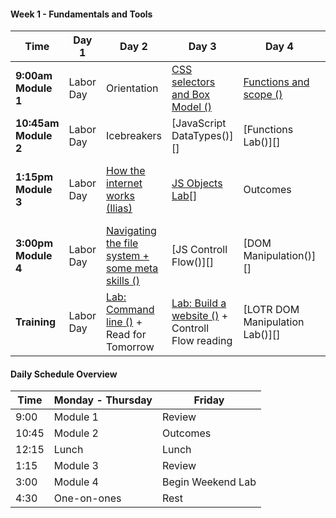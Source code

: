 <!--## Unit 4: Client-side Frameworks-->

<!--#### Week 12: Project 4-->

<!--Time | Day 1                                 | Day 2                                               | Day 3                                              | Day 4                                     | Day 5-->
<!------- | --------------------------------      | -------------------------------------               | ------------------------------------               | ----------------------------------------  | ------------------------------------->
<!--**9:30am** | [Scrum][12-1A] | [Scrum][12-2A] | [Scrum][12-3A] | [Project Work][12-4A] | [Sleep][12-5A]-->
<!--**9:45am** | [Project Work][12-1B] | [Project Work][12-2B] | [Project Work][12-3B] | [Project Work][12-4B] | [Sleep][12-5B]  -->
<!--**11am** |[Mock Interviews][12-1C] | [Mock Interviews][12-2C] | [Project Work][12-3C] | [Project Work][12-4C] | [Outcomes][12-5C]-->
<!--**1:30pm - 5pm** |[Project Work][12-1D] | [Project Work][12-2D] | [Project Work][12-3D] | [Presentations][12-4D] | 1:00 PM [Final Survey, Certificates, and Recap][12-5D]-->
<!--**Homework** |[Project Work][12-1E] | [Project Work][12-2E] | [Project Work][12-3E] | [Presentations][12-4E] | 4:00 PM[ Happy Hour][12-5E]-->

<!--[12-1A]: # " "-->
<!--[12-1B]: # " "-->
<!--[12-1C]: # " "-->
<!--[12-1D]: # " "-->
<!--[12-1E]: # " "-->

<!--[12-2A]: # " "-->
<!--[12-2B]: # " "-->
<!--[12-2C]: # " "-->
<!--[12-2D]: # " "-->
<!--[12-2E]: # " "-->

<!--[12-3A]: # " "-->
<!--[12-3B]: # " "-->
<!--[12-3C]: # " "-->
<!--[12-3D]: # " "-->
<!--[12-3E]: # " "-->

<!--[12-4A]: # " "-->
<!--[12-4B]: # " "-->
<!--[12-4C]: # " "-->
<!--[12-4D]: # " "-->
<!--[12-4E]: # " "-->

<!--[12-5A]: # " "-->
<!--[12-5B]: # " "-->
<!--[12-5C]: # " "-->
<!--[12-5D]: # " "-->
<!--[12-5E]: # " "-->

<!--#### Week 11: Decoupled Client / Server & More-->

<!--Time | Day 1                                 | Day 2                                               | Day 3                                              | Day 4                                     | Day 5-->
<!------- | --------------------------------      | -------------------------------------               | ------------------------------------               | ----------------------------------------  | ------------------------------------->
<!--**9:17am Module 1** | [Science Fair (Group)][11-1A] |[Rails API mode (Alex)][11-2A]  | [Lightning Talks][11-3C]  | [Project 4 Intro][11-5A] | Project 4 |-->
<!--**10:45am Module 2** | [ngAnimate (Ben)][11-1B] | [Rangular Lab (Alex)][11-2B] | [Lightning Talks][11-3C] | Planning | Outcomes |-->
<!--**1:30pm Module 3** | [Not-so-MEAN Express API (Ben)][11-1C] | [Gulp (Ilias)][11-2C] | [Lightning Talks][11-3C] | Approvals | Project 4 | [Approvals][11-5C] |-->
<!--**3:00pm Module 4** | [Not-so-MEAN Angular][11-1D] | [React (Ilias)][11-2D] | [Redux (Ilias)][11-3D] | Approvals | Project 4 | [Outcomes][11-5D] |-->
<!--**Homework** |  [Lightning Talks Prep][11-1E] | [Lightning Talks Prep][11-2E] | Project Ideation | Project 4 | Project 4 |-->

<!--#### Extra Lab for Auth in Angular: [angular-auth-satellizer](https://github.com/sf-wdi-29/angular-auth-satellizer) -->

<!--[11-1A]: # "Science Fair"-->
<!--[11-1B]: https://github.com/sf-wdi-29/angular-animations-intro "ngAnimate"-->
<!--[11-1C]: https://github.com/sf-wdi-29/express-flashcards-api "Not-so-MEAN Express API"-->
<!--[11-1D]: https://github.com/sf-wdi-29/animated-cards/tree/has-directive-method "Not-so-MEAN Angular"-->
<!--[11-1E]: # " "-->

<!--[11-2A]: https://github.com/sf-wdi-29/rails-api-lesson/blob/master/readme.md "Rails API mode"-->
<!--[11-2B]: https://github.com/sf-wdi-29/rails-api-lab "Rangular"-->
<!--[11-2C]: https://github.com/sf-wdi-29/gulp "Gulp"-->
<!--[11-2D]: https://github.com/sf-wdi-29/react "React"-->
<!--[11-2E]: # " "-->

<!--[11-3A]: # "Rangular Lesson"-->
<!--[11-3B]: # "Rangular Lab"-->
<!--[11-3C]: https://github.com/sf-wdi-29/lighting-talks "Lighting Talks"-->
<!--[11-3D]: https://github.com/sf-wdi-29/redux "Redux"-->
<!--[11-3E]: # " "-->

<!--[11-4A]: # " "-->
<!--[11-4B]: # " "-->
<!--[11-4C]: # "Project 4"-->
<!--[11-4D]: # " "-->
<!--[11-4E]: # " "-->

<!--[11-5A]: https://github.com/sf-wdi-29/project-4 " "-->
<!--[11-5B]: # " "-->
<!--[11-5C]: # " "-->
<!--[11-5D]: # " "-->
<!--[11-5E]: # " "-->

<!--#### Week 10: Angular-->

<!--Time | Day 1                           | Day 2                                               | Day 3                                              | Day 4                                     | Day 5-->
<!------- | --------------------------------      | -------------------------------------               | ------------------------------------               | ----------------------------------------  | ------------------------------------->
<!--**9:17am Module 1** | July 4th | [Intro to Angular (Ilias)][10-1A] | [Angular Hangman (Ilias)][10-2A] | [Routing (Ben)][10-3A] | [Firebase (Ilias)][10-5A] |-->
<!--**10:45am Module 2** | July 4th |[Angular LAB (Ilias)][10-1B] | [Angular Hangman (Ilias)][10-2B] | [Wine App (Ben)][10-3B] | [Outcomes][10-5B]-->
<!--**1:30pm Module 3** | July 4th |[Directives Lesson (Ben)][10-1C] | [$http and promises (Alex)][10-2C] | [$resource (Alex)][10-3C] | [Review][10-5C]-->
<!--**3:00pm Module 4** | July 4th |[Directives Lab (Ben)][10-1D] | [$http LAB (Alex)][10-2D] | [Refactor Wine App (Alex)][10-3D] | [Rapid Prototyping][10-5D]-->
<!--**Homework** | July 4th |[Finish Labs][10-1E] | ui-router vs ngRoute readings: [#1][10-2E] + [#2][10-2F] + [#3][10-2G] | [Finish Labs][10-3E] | [Rapid Prototyping][10-5E] and [Lightning Talk Research][10-5F]-->

<!--[10-1A]: https://github.com/sf-wdi-29/angular-intro "Intro to Angular"-->
<!--[10-1B]: https://github.com/sf-wdi-29/angular-intro "Intro to Angular Lab"-->
<!--[10-1C]: https://github.com/sf-wdi-29/angular-directives-lesson "Directives Lesson"-->
<!--[10-1D]: https://github.com/sf-wdi-29/angular-directives-lab "Directives Lab"-->
<!--[10-1E]: # "Homework"-->

<!--[10-2A]: https://github.com/sf-wdi-29/ng-hangman "Angular Hangman"-->
<!--[10-2B]: https://github.com/sf-wdi-29/ng-hangman "Angular Hangman"-->
<!--[10-2C]: https://github.com/sf-wdi-29/http-workshop "$http and promises"-->
<!--[10-2D]: https://github.com/sf-wdi-29/http-lab "$http lab"-->
<!--[10-2E]: http://stackoverflow.com/questions/21023763/angularjs-difference-between-angular-route-and-angular-ui-router "ui-router vs ngRoute"-->
<!--[10-2F]: https://prezi.com/dfwwmbkk2-ac/ng-route-vs-ui-router/ "ui-router vs ngRoute"-->
<!--[10-2G]: http://www.amasik.com/angularjs-ngroute-vs-ui-router/ "ui-router vs ngRoute"-->

<!--[10-3A]: https://github.com/sf-wdi-29/angular_routing_lab "Routing"-->
<!--[10-3B]: https://github.com/sf-wdi-29/angular_routing_lab "Wine App"-->
<!--[10-3C]: https://github.com/sf-wdi-29/angular-resource "ngResource"-->
<!--[10-3D]: # "Book App"-->
<!--[10-3E]: # "reading"-->

<!--[10-4A]: # "MEAN Stack"-->
<!--[10-4B]: # "MEAN ToDo"-->
<!--[10-4C]: # "Animations"-->
<!--[10-4D]: # "Firebase"-->
<!--[10-4E]: # "Animations Readme"-->

<!--[10-5A]: https://github.com/sf-wdi-29/ng-firebase "Firebase"-->
<!--[10-5B]: # "Outcomes" -->
<!--[10-5C]: https://github.com/sf-wdi-29/questions-in-a-hat/blob/master/week-10.md "Review / Questions in a Hat"-->
<!--[10-5D]: https://github.com/sf-wdi-29/rapid-prototype/blob/master/readme.md "Rapid Prototyping"-->
<!--[10-5E]: https://github.com/sf-wdi-29/rapid-prototype/blob/master/readme.md "Rapid Prototype Weekend Lab"-->
<!--[10-5F]: https://github.com/sf-wdi-29/lighting-talks "Lightning Talk Research"-->

<!--## Unit 3: Ruby on Rails-->

<!--#### Week 9: Rails Group Projects-->

<!--Time | Day 1                                 | Day 2                                               | Day 3                                              | Day 4                                     | Day 5-->
<!------- | --------------------------------      | -------------------------------------               | ------------------------------------               | ----------------------------------------  | ------------------------------------->
<!--**9:30am Module 1** | Project 3 | CS Topics: [String Matching][9-1A] (Alex) | CS Topics: [String Matching Pt 2][9-1A] (Alex) | CS Topics: [Auth Math Concepts][9-4B] (Ben) | [Project 3 Wrap-up][9-5A]-->
<!--**10:30am Module 2** | Project 3 | Project 3 | Project 3 | Project 3 | [Project 3 Presentations][9-5B] / 11:30 Outcomes | -->
<!--**1:30pm Module 3** | [Unit Testing with rspec-rails][9-1C] (Brianna) | Project 3 | Project 3 | Project 3 | [Presentations][9-5C] |-->
<!--**3:00pm Module 4** | Project 3 | Project 3 | Project 3 | Project 3 | [][9-5C] |-->
<!--**Homework** | Project 3 | Project 3 | Project 3 | Project 3 | [Look over the Angular Documentation][9-5E] + [Check out this blog][9-5F] + [Check out this Lab][9-5G]-->

<!--[9-1A]: https://github.com/sf-wdi-29/string-matching "String Sorting"-->
<!--[9-1C]: https://github.com/sf-wdi-29/rspec-rails-testing "Unit Testing with rspec-rails"-->
<!--[9-2A]: w09/d02/m1-linked-lists/ "Linked Lists"-->
<!--[9-3A]: w09/d03/m1-trees "Trees"-->
<!--[9-4A]: w09/d03/m2-dfs-bfs "Searching Trees"-->
<!--[9-4B]: https://github.com/sf-wdi-29/russian-postal-system-puzzle "Russian Postal Puzzle"-->
<!--[9-5A]: # "Project 3 Finishing Touches"-->
<!--[9-5B]: # "Project 3 Presentations"-->
<!--[9-5C]: # "Outcomes"-->
<!--[9-5E]: https://docs.angularjs.org/guide/introduction "Angular Reading"-->
<!--[9-5F]: http://stephanebegaudeau.tumblr.com/post/48776908163/everything-you-need-to-understand-to-start-with-->
<!--[9-5G]: https://github.com/sf-wdi-29/intro_angular_challenges-->

<!--#### Week 8 - Project Vagabond-->

<!--Time | Day 1                                      | Day 2                                | Day 3                                      | Day 4                                      | Day 5-->
<!------- |--------------------------------    | ------------------------------ | ---------------------------------  | ---------------------------------   | ------------------------------------->
<!--**9:30am Module 1** | [Team-Client Meeting][8-1A] | [Stack and Queues (Brianna)][8-2A]  | [Linked Lists (Ben)][8-3A] |[ Trees (Brianna)][8-4A] | Presentations-->
<!-- **10:45am Module 2** | Project Vagabond | Project Vagabond  | Project Vagabond | Project Vagabond | Outcomes-->
<!--**1:30pm Module 3** |Project Vagabond| Project Vagabond | Project Vagabond | Project Vagabond |  Project 3 Pitches-->
<!--**3:00pm Module 4** | Project Vagabond |  Project Vagabond |  Project Vagabond |  Project Vagabond | Project 3 Approvals-->
<!--**Homework** | Project Vagabond | Project Vagabond | Project Vagabond | [Prepare Project 3 Pitch][8-4E] | [Project 3][8-5E]-->

<!--[8-1A]: https://github.com/sf-wdi-29/project-vagabond "Project Vagabond"-->

<!--[8-2A]: https://github.com/sf-wdi-29/stacks-and-queues "Stacks and Queues"-->

<!--[8-3A]: https://github.com/sf-wdi-29/linked-lists "Linked Lists"-->

<!--[8-4A]: https://github.com/sf-wdi-29/trees "Trees"-->

<!--[8-4E]: https://github.com/sf-wdi-29/project-03/blob/master/lightning-pitch.md "Project 3 Pitch"-->

<!--[8-5E]: https://github.com/sf-wdi-29/project-03 "Project 3"-->


<!--#### Week 7 - Ruby on Rails-->

<!-- Time | Day 1 |   Day 2   | Day 3   | Day 4 | Day  5  |-->
<!------- | -------- | --------------------------------                         | ------------------------------------                  | ------------------------------------     | ---------------------------------------   |-->
<!-- **9:17am Module 1** | [Ruby Pair Exercises (Alex)][7-1A]  | [Intro to Rails (Alex)][7-2A] | [Asset Pipeline Poem (Ben)][7-3A] | [Auth (Ilias)][7-4A]  |[Review (Alex)][7-5A]               |-->
<!-- **10:45am Module 2** | [OOP Wheel of Fortune (Alex)][7-1B]    | [Controllers and Routes (Alex)][7-2B] | [Rails Bog App (Ben)][7-3B] | [Auth Lab (Ilias)][7-4B]       | [Outcomes (Neda)][7-5B]    |-->
<!-- **1:30pm Module 3** | [Rspec and TDD (Ilias)][7-1C]   |  [Layouts and Partials (Ben)][7-2C]| [Validations and Errors (Ilias)][7-3C] | [Many to Many (Ben)][7-4C] |  [ Questions in a Hat (Ilias)][7-5C]   |-->
<!--**3:00pm Module 4** | [Rspec and TDD Lab (Ilias)][7-1D]     | [Rock n Rails (Ben)][7-2D] | [Validations and Errors Lab (Ilias)][7-3D] | [Many to Many (Ben)][7-4D] |  [Library App Weekend Lab (Annabelle)][7-5D]    |-->
<!--**Homework** | Finish Labs |  Finish Labs | Finish Labs + [Video: How not to store passwords](https://www.youtube.com/watch?v=8ZtInClXe1Q) |  Finish Labs | [Library App Weekend Lab (Annabelle)][7-5E] |-->


<!--[7-1A]:  https://github.com/sf-wdi-29/ruby-drills "Ruby Pair Exercises"-->
<!--[7-1B]:  https://github.com/sf-wdi-29/wheel_of_fortune "OOP Wheel of Fortune" -->
<!--[7-1C]: https://github.com/sf-wdi-29/rspec "Rspec and TDD Lesson"-->
<!--[7-1D]: https://github.com/sf-wdi-29/rspec "Rspec and TDD Lab"-->
<!--[7-1E]: # "Finish Labs"-->

<!--[7-2A]: https://github.com/sf-wdi-29/intro-to-rails "Intro to Rails"-->
<!--[7-2B]: https://github.com/sf-wdi-29/rails-controllers-and-routes "Controllers & Routes"-->
<!--[7-2C]: https://github.com/sf-wdi-29/rails-layouts-and-partials "Layouts & Partials"-->
<!--[7-2D]: https://github.com/sf-wdi-29/rock-n-rails "Rock n Rails"-->
<!--[7-2E]: https://github.com/sf-wdi-29/rock-n-rails "Rock n Rails"-->

<!--[7-3A]: https://github.com/sf-wdi-29/asset-pipeline-poem "Asset Pipeline"-->
<!--[7-3B]: https://github.com/sf-wdi-29/rails-bog-app "Bog App"-->
<!--[7-3C]: https://github.com/sf-wdi-29/rails-validations-errors "Validations and Errors"-->
<!--[7-3D]: https://github.com/sf-wdi-29/rails-validations-errors-lab "Validations and Errors Lab"-->
<!--[7-3E]: # "Finish Labs"-->

<!--[7-4A]: https://github.com/sf-wdi-29/rails-auth "Auth"-->
<!--[7-4B]: https://github.com/sf-wdi-29/rails-auth "More Auth"-->
<!--[7-4C]: https://github.com/sf-wdi-29/rails-many-to-many "Many to Many"-->
<!--[7-4D]: https://github.com/sf-wdi-29/rails-many-to-many "Many to Many"-->
<!--[7-4E]: # "Finish Labs"-->

<!--[7-5A]: # "Review"-->
<!--[7-5B]: # "Outcomes"-->
<!--[7-5C]: https://github.com/sf-wdi-29/questions-in-a-hat/blob/master/week-07.md "Questions in a Hat"-->
<!--[7-5D]: https://github.com/sf-wdi-29/library-app "Library App"-->
<!--[7-5E]: https://github.com/sf-wdi-29/library-app "Library App"-->

<!--## Unit 2: RESTful Applications-->

<!--#### Week 6 - Sinatra Single-Resource App-->

<!-- Time | Day 1 |   Day 2   | Day 3   | Day 4 | Day  5  |-->
<!------- | -------- | --------------------------------                         | ------------------------------------                  | ------------------------------------     | ---------------------------------------   |-->
<!-- **9:30am Module 1** | [Sinatra Relationships (Ben)][6-1A]  | [Username Generator (Ilias)][6-2A] | [Go Fish game (Alex)][6-3A] | Project 2  |      [Project 2 Presentations][6-5A]      |-->
<!-- **10:45am Module 2** | Project 2    | Project 2  | Project 2  | Project 2      | Outcomes     |-->
<!-- **1:30pm Module 3** |  Project 2    |   Project 2  |  Project 2   |  Project 2   | Project 2 Presentations  |-->
<!--**3:00pm Module 4** |  Project 2     | Project 2   |  Project 2   | Project 2 |  Happy Hour   |-->
<!--**Homework** | Homework | Homework | Homework | Homework |  [Rails for Zombies (spend ~2  hours)](http://railsforzombies.org/levels/1) |-->


<!--[6-1A]: https://github.com/sf-wdi-29/sinatra-relationships-lab "Sinatra Relationships"-->
<!--[6-2A]: https://github.com/sf-wdi-29/username-generator "Username Generator"-->
<!--[6-3A]: https://github.com/sf-wdi-29/go-fish-card-game "Go Fish Game"-->
<!--[6-5A]: https://github.com/sf-wdi-29/student-projects/blob/master/second-projects.md "second projects"-->


<!--Extra Resources:-->

<!--* [Deploy to Heroku](https://gist.github.com/awhit012/bd544c8c252434d1fe6fe01cbfa252d6)-->
<!--* [Method Organization in Sinatra](https://github.com/sf-wdi-29/sinatra-helper-methods)-->
<!--* [Debugging Ruby Applications](https://github.com/sf-wdi-29/debugging-ruby-applications)-->
<!--* [Seeding a Sinatra App](https://github.com/sf-wdi-29/sinatra-app-seed/blob/master/readme.md)-->
<!--* [Front-end Assets](https://github.com/sf-wdi-29/front-end-assets/blob/master/readme.md)-->

<!--#### Week 5 - Ruby and Sinatra-->

<!--Time | Day 0 | Day 1 | Day 2 | Day 3 | Day 4-->
<!------| -------------------------------- | ------------------------------------ | ------------------------------------ | --------------------------------------- | ------------------------------------->
<!--**9:17am Module 1** |Memorial Day | [Intro to Ruby (Alex)][5-1A] | [OOP Ruby (Ilias)][5-2A] |  [ActiveRecord Models (Ilias)][5-3A]       | [Review (Alex)][5-4A]-->
<!--**10:45am Module 2** | Memorial Day |  [Intro to Ruby Lab (Alex)][5-1B] | [OOP Ruby Lab (Ilias)][5-2B]   |    [ActiveRecord Models Lab (Ilias)][5-3B]     | Outcomes-->
<!--**1:30pm Module 3** | Memorial Day |  [Sinatra View Templating (Ben)][5-1C]| [Data Modeling (Alex)][5-2C] | [ActiveRecord (Ben)][5-3C]       | [Questions in a Hat (Ilias)][5-4C]-->
<!--**3:00pm Module 4** | Memorial Day |[Sinatra Controllers + Routes (Ben)][5-1D]  | [SQL (Alex)][5-2D]   |     [ActiveRecord Lab][5-3D]  | [Sinatra Project][5-4D]-->
<!--**Homework** | Memorial Day | [Sinatra Code Study + Ruby Grandma Exercise (Alex)][5-1E]  | [Carmen Sandiego Lab][5-2E]  | [Start Sinatra Project][5-3E]      | [Sinatra Project ][5-4E]-->

<!--[5-1A]: https://github.com/sf-wdi-29/intro-ruby "Intro to Ruby"-->
<!--[5-1B]: https://github.com/sf-wdi-29/ruby-koans "Intro to Ruby Lab"-->
<!--[5-1C]: https://github.com/sf-wdi-29/intro-sinatra "Sinatra Setup + Layouts & Templating"-->
<!--[5-1D]: https://github.com/sf-wdi-29/sinatra-controllers-and-routes "Controllers & RESTful Routing"-->
<!--[5-1E]: https://github.com/sf-wdi-29/deaf-grandma  "Sinatra Code Study + Ruby Grandma Exercise"-->

<!--[5-2A]: https://github.com/sf-wdi-29/ruby-oop "Ruby OOP Lesson"-->
<!--[5-2B]: https://github.com/sf-wdi-29/monkey-oop "Ruby OOP Lab"-->
<!--[5-2C]: https://github.com/sf-wdi-29/data-modeling "Relational Data Modeling"-->
<!--[5-2D]: https://github.com/sf-wdi-29/sql "SQL Select Lab"-->
<!--[5-2E]: https://github.com/sf-wdi-29/sql-carmen-sandiego "SQL"-->

<!--[5-3A]: https://github.com/sf-wdi-29/active-record-models "Building Models with ActiveRecord and Migrations"-->
<!--[5-3B]: https://github.com/sf-wdi-29/modeling-tunr "Models and Migrations Lab"-->
<!--[5-3C]: https://github.com/sf-wdi-29/active-record-methods-finders "ActiveRecord Methods and Finders"-->
<!--[5-3D]: https://github.com/sf-wdi-29/active-record-pizza-lab "ActiveRecord Finders lab"-->
<!--[5-3E]: https://github.com/sf-wdi-29/project-2 "Sinatra Project"-->

<!--[5-4A]: # "Review"-->
<!--[5-4B]: # "Outcomes"-->
<!--[5-4C]: # "Questions in a Hat"-->
<!--[5-4D]: #  "Weekend Sinatra app"-->
<!--[5-4E]: #  "Weekend Sinatra app"-->

<!--#### Week 4 - Node and Express-->

<!--Time | Day 1                                    | Day 2                                 | Day 3                                | Day 4                                    | Day 5-->
<!------- | --------------------------------         | ------------------------------------- | ------------------------------------ | ---------------------------------------- | ------------------------------------->
<!--**9:17am Module 1** | [Intro to Node.js (Ilias)][4-1A]         | [Intro to Mongo (Alex)][4-2A]             | [Views in Express (Ben)][4-3A]    | [Tune.ly][4-4A]               | [Review (Ben)][4-5A]-->
<!--**10:45am Module 2** |  [Intro to Express (Ilias)][4-1B]         | [Intro to Mongoose (Alex)][4-2B]              |    [Lab: Views in Express (Ben)][4-3B]   | [Tune.ly][4-4B]        | [Outcomes][4-5B]-->
<!--**1:30pm Module 3** | [Building Express routes part 1 (Ben)][4-1C]                        | [Data Organization in Mongo (Ilias)][4-2C] |[Lab: ToDo List App (Alex)][4-3C] | [Tune.ly][4-4C]     | [Questions in a Hat (Ilias)][4-5C]-->
<!--**3:00pm Module 4** | [Building Express Routes part 2 (Ben)][4-1D]                  | [Lab: Full Stack JavaScript (Ilias)][4-2D]|   [ Ajax OOP Refactor Lab (Alex)][4-3D]      | [Tune.ly][4-4D]       | [Personal API Lab (Alex)][4-4E]-->
<!--**Homework** | [More Express Routes][4-1E] | [Lab: Mongo][4-2E]   |   [Finish Labs][4-3B]   | No Homework! You earned a break! Go Warriors! | Finish Lab + [First 3 Chapters of Why's Guide][4-5E]-->


<!--[4-1A]: https://github.com/sf-wdi-29/nodejs "Intro to Node.js"-->
<!--[4-1B]: https://github.com/sf-wdi-29/express "Intro to Express.js"-->
<!--[4-1C]: https://github.com/sf-wdi-29/express-routing-lesson "Building Express Routes part 1"-->
<!--[4-1D]: https://github.com/sf-wdi-29/express-routing-lab "Building Express Routes part 2"-->
<!--[4-1E]: https://github.com/sf-wdi-29/more-express-routes "More Express Routes"-->

<!--[4-2A]: https://github.com/sf-wdi-29/mongo-intro "Intro to Node with Mongo"-->
<!--[4-2B]: https://github.com/sf-wdi-29/intro-mongoose "Mongo-backed models with Mongoose"-->
<!--[4-2C]: https://github.com/sf-wdi-29/mongo-structured-data "Data Organization in Mongo"-->
<!--[4-2D]: https://github.com/sf-wdi-29/mongoose-books-app "Full Stack JavaScript Lab"-->
<!--[4-2E]: #  "Connecting Express Routes to Mongo Lab"-->

<!--[4-3A]: https://github.com/sf-wdi-29/express-views-lesson "Views in Express Lesson"-->
<!--[4-3B]: https://github.com/sf-wdi-29/express-views-lab "Views in Express Lab"-->
<!--[4-3C]: https://github.com/sf-wdi-29/test-driven-todo-api "Todo Lab, Part 1"-->
<!--[4-3D]: https://github.com/sf-wdi-29/ajax-oop-refactor-lab "AJAX Lesson"-->
<!--[4-3E]: # "Todo Lab, Part 2"-->

<!--[4-4A]: https://github.com/sf-wdi-29/tunely "Tunely"-->
<!--[4-4B]: https://github.com/sf-wdi-29/tunely "Tunely"-->
<!--[4-4C]: https://github.com/sf-wdi-29/tunely "Tunely"-->
<!--[4-4D]: https://github.com/sf-wdi-29/tunely "Tunely"-->
<!--[4-4E]: https://github.com/sf-wdi-29/express-personal-api "Tunely"-->

<!--[4-5A]: # "Review"-->
<!--[4-5B]: # "Outcomes"-->
<!--[4-5C]: https://github.com/sf-wdi-29/questions-in-a-hat/blob/master/week-04.md "Questions in a Hat"-->
<!--[4-5D]: # "Personal API Weekend Lab"-->
<!--[4-5E]: http://poignant.guide/book/chapter-1 "Personal API Weekend Lab"-->



<!--## Unit 1: The Client-->

<!--#### Week 3 - Project 1:  Browser Games-->

<!--Time | Day 1                                      | Day 2                                | Day 3                                      | Day 4                                      | Day 5-->
<!------- |--------------------------------    | ------------------------------ | ---------------------------------  | ---------------------------------   | ------------------------------------->
<!--**9:17am Module 1** | Review Training (Alex)| [Binary Search (Ben)][3-2A]  | [Bubble Sort (Alex)][3-3A] |[ Merge Sort (Ilias)][3-4A] | Feedback-->
<!-- **10:45am Module 2** |[Sass/CSS preprocessors (Ben) ][3-1B]| [Project 1][3-2B]  | [Project 1][3-3B] | [Project 1][3-4B]| Presentations-->
<!--**1:30pm Module 3** |[Agile development, wireframes, and user stories (Ilias)] [3-1C]| [Project 1][3-2C]  | [Project 1][3-3C] | [Outcomes][3-4C] |  Presentations-->
<!--**3:00pm Module 4** | [Project 1 Specs][3-1D] |  [Project 1][3-2D]|  [Project 1][3-3D]|  [Project 1][3-4D]| [Happy Hour][3-5D]-->
<!--**Training** | Project 1 | Project 1 | Project 1 | Project 1 | [Learn you Node][3-5E] and [Fix an Issue][3-5F]-->

<!--[3-1A]: # "Review Training"-->
<!--[3-1B]: https://github.com/sf-wdi-29/sass-intro "SASS Lesson"-->
<!--[3-1C]: https://github.com/sf-wdi-29/software-development-best-practices "Agile development, wireframes, and user stories"-->
<!--[3-1D]: https://github.com/sf-wdi-29/project-1 "Project 1 Specs"-->

<!--[3-2A]: https://github.com/sf-wdi-29/binary-search "Binary Search"-->
<!--[3-2B]: # "Project 1"-->
<!--[3-2C]: # "Project 1"-->
<!--[3-2D]: # "Project 1"-->

<!--[3-3A]: https://github.com/sf-wdi-29/bubble-sort "Bubble Sort"-->
<!--[3-3B]: # "Project 1"-->
<!--[3-3C]: # "Project 1"-->
<!--[3-3D]: # "Project 1"-->

<!--[3-4A]: https://github.com/sf-wdi-29/merge-sort "Merge Sort"-->
<!--[3-4B]: # "Project 1"-->
<!--[3-4C]: # "Outcomes"-->
<!--[3-4D]: # "Project 1"-->

<!--[3-5A]: # "Presentations"-->
<!--[3-5B]: # "Presentations"-->
<!--[3-5C]: # "Review"-->
<!--[3-5D]: # "Happy Hour"-->
<!--[3-5E]: https://github.com/workshopper/learnyounode "Learn you Node"-->
<!--[3-5F]: https://github.com/sf-wdi-29/create-an-issue-project1 "Fix an issue"-->

<!--#### Week 2 - JavaScript & Front-end Libraries-->

<!--Time |Day 1                                      | Day 2                                | Day 3                                      | Day 4                                      | Day 5-->
<!------- |--------------------------------           | ------------------------------------ | ------------------------------------       | ---------------------------------------    | ------------------------------------->
<!-- **9:17am Module 1** | [Git and GitHub (Alex)][2-1A]                     |      [jQuery & Browser Storage (Ben)][2-2A]                |  [AJAX & API's with jQuery (Alex)][2-3A]       |      [OOP in JS (Ilias)][2-4A]     | [Review (Ben)][2-5A]-->
<!-- **10:45am Module 2** |[Lab: Git and GitHub (Alex)][2-1B]                |   [Responsive CSS & Flexbox (Ben)][2-2B]  |    [Handlebars Templating (Alex)][2-3B]                     |    [OOP in JS (Ilias)][2-4B]    | Outcomes-->
<!--**1:30pm Module 3** |[Callbacks & Iterators (Ilias)][2-1C]                          |   [Intro to Bootstrap (Ilias)][2-2C] |    [Geoquakes Lab (Ben)][2-3C]     |        [OOP concepts (Ben)][2-4C]     | [Questions in a Hat (Ilias)][2-5B]-->
<!--**3:00pm Module 4** | [Lab: Callbacks & Iterators (Ilias)][2-1D]                 |  [HTML Forms (Ilias)][2-2D]  | [Geoquakes Lab Cont'd (Ben)][2-3C] |  [OOP Refactor Lab (Ben)][2-4C]  | [Create an Issue (Alex)][2-5C]|-->
<!--**Training** |[Building Iterators (Ilias)][2-1E] | [More jQuery Practice (Ben)][2-2E]  |  [OOP Prep (Ilias)][2-3E] | [OOP Refactor cont'd][2-4C] | [Weekend Lab: Fix an issue (Alex)][2-5E]-->

<!--[2-1A]: https://github.com/sf-wdi-29/git-and-github "Git and GitHub Branching and Pages"-->
<!--[2-1B]: https://github.com/awhit012/gh-lab "Git and GitHub lab"-->
<!--[2-1C]: https://github.com/sf-wdi-29/js-callbacks-iterators "Callbacks & Iterators"-->
<!--[2-1D]: https://github.com/sf-wdi-29/js-callbacks-iterators "Callbacks & Iterators Lab"-->
<!--[2-1E]: https://github.com/sf-wdi-29/js-building-iterators-lab "Building Iterators"-->

<!--[2-2A]: https://github.com/sf-wdi-29/jquery-and-browser-storage "jQuery and Browser Storage"-->
<!--[2-2B]: https://github.com/sf-wdi-29/css-responsive-design-and-flexbox  "Responsive CSS & Flexbox"-->
<!--[2-2C]: https://github.com/sf-wdi-29/bootstrap "Intro to Bootstrap"-->
<!--[2-2D]: https://github.com/sf-wdi-29/html-forms "HTML Forms"-->
<!--[2-2E]: https://github.com/sf-wdi-29/jquery-datepicker-lab "More jQuery Practice"-->

<!--[2-3A]: https://github.com/sf-wdi-29/ajax-with-jquery "AJAX & APIs with jQuery"-->
<!--[2-3B]: https://github.com/sf-wdi-29/handlebars "Handlebars Templating"-->
<!--[2-3C]: https://github.com/sf-wdi-29/geoquakes "Geoquakes Lab"-->
<!--[2-3D]: https://github.com/sf-wdi-29/geoquakes "Geoquakes Lab"-->
<!--[2-3E]: https://www.youtube.com/watch?v=SS-9y0H3Si8 "OOP Prep"-->

<!--[2-4A]: https://github.com/sf-wdi-29/js-oop-flower-power "OOP Lesson"-->
<!--[2-4B]: https://github.com/sf-wdi-29/js-oop-flower-power "Flower Power OOP Lab"-->
<!--[2-4C]: https://github.com/sf-wdi-29/oop-concepts "OOP Concepts"-->
<!--[2-4D]: # "OOP Concepts"-->
<!--[2-4E]: # "OOP Refactor (cont'd)"-->

<!--[2-5A]: # "Review"-->
<!--[2-5B]: https://github.com/sf-wdi-29/questions-in-a-hat/blob/master/week-02.md "Questions in a Hat"-->
<!--[2-5C]: https://github.com/sf-wdi-29/create-an-issue/blob/master/readme.md "Review"-->
<!--[2-5D]: # "Create an Issue"-->
<!--[2-5E]: https://github.com/sf-wdi-29/create-an-issue/blob/master/readme.md#this-weekends-assignment "Fix an Issue"-->

#### Week 1 - Fundamentals and Tools

 Time | Day 1 |                     Day 2                                       | Day 3                                                         | Day 4                                                | Day  5                                    |
----- | -------- | --------------------------------                         | ------------------------------------                  | ------------------------------------     | ---------------------------------------   |
 **9:00am Module 1** | Labor Day |  Orientation  |  [CSS selectors and Box Model ()][1-2B]    | [Functions and scope ()][1-3C]  | Assesment
 **10:45am Module 2** | Labor Day   |   Icebreakers  |  [JavaScript DataTypes()][] |  [Functions Lab()][] | Review  
 **1:15pm Module 3** | Labor Day    |  [How the internet works (Ilias)][1-1C]  |  [JS Objects Lab]()[] | Outcomes  | [Debugging JS + Chrome Dev Tools()][]
**3:00pm Module 4** | Labor Day | [Navigating the file system + some meta skills ()][1-1D]  | [JS Controll Flow()][] |  [DOM Manipulation()][]  |   [Lab: JavaScript functions (Ilias)][1-3D]   | [Lab: JS Racer (Alex) ][1-4E]       
**Training** | Labor Day | [Lab: Command line ()][1-1E] + Read for Tomorrow | [Lab: Build a website ()][1-2E] + Controll Flow reading| [LOTR DOM Manipulation Lab()][]  | JS Racer

[1-1C]: https://github.com/sf-wdi-29/how-the-internet-works "How the Internet Works"
[1-1D]: https://github.com/sf-wdi-29/Terminal-Basics-Navigating-the-Filesystem/blob/master/readme.md "Navigating the File System"
[1-1E]: https://github.com/sf-wdi-29/command-line-lab "Lab: Command Line"

[1-2A]: https://github.com/sf-wdi-29/chrome-dev-tools "Chrome Dev Tools"
[1-2B]: https://github.com/sf-wdi-29/css-selector-basics "CSS Selector Basics"
[1-2C]: https://github.com/sf-wdi-29/css-box-model-and-positioning "Box Model and Positioning"
[1-2D]: https://github.com/sf-wdi-29/m4-CSS-lab "Lab: CSS website replication"
[1-2E]: https://github.com/sf-wdi-29/build-a-website "Lab: Build a website"

[1-3A]: https://github.com/sf-wdi-29/js-data-types "Data types, Variables and Arrays"
[1-3B]: https://github.com/sf-wdi-29/js-objects "JavaScript Objects"
[1-3C]: https://github.com/sf-wdi-29/js-functions-and-scope "Functions and Scope"
[1-3D]: https://github.com/sf-wdi-29/js-functions-lab "Lab: JavaScript functions"
[1-3E]: https://vimeo.com/36579366 "Inventing on Principle, Bret Victor"

[1-4A]: https://github.com/sf-wdi-29/control-flow "Mastering Control Flow"
[1-4B]: https://github.com/sf-wdi-29/debugging-javascript "Debugging in JS"
[1-4C]: https://github.com/sf-wdi-29/dom-manipulation-and-events "DOM Manipulation & Events"
[1-4D]: https://github.com/sf-wdi-29/dom-manipulation-lotr-lab "Lab: DOM Manipulation LoTR"
[1-4E]: https://github.com/sf-wdi-29/tic-tac-toe "Lab: Tic-Tac-Toe"
[1-4F]: https://github.com/sf-wdi-29/questions-in-a-hat/blob/master/week-01.md "questions in a hat"

#### Daily Schedule Overview

Time | Monday - Thursday  | Friday
----- | ------------------ | -----
9:00  | Module 1           | Review
10:45 | Module 2           | Outcomes
12:15 | Lunch              | Lunch
1:15  | Module 3           | Review
3:00  | Module 4           | Begin Weekend Lab
4:30  | One-on-ones        | Rest
